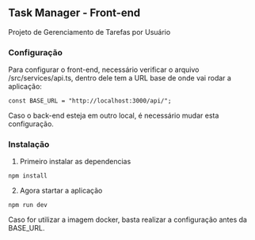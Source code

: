 ## Task Manager - Front-end

Projeto de Gerenciamento de Tarefas por Usuário

### Configuração

Para configurar o front-end, necessário verificar o arquivo /src/services/api.ts, dentro dele tem a URL base de onde vai rodar a aplicação:

```
const BASE_URL = "http://localhost:3000/api/";
```

Caso o back-end esteja em outro local, é necessário mudar esta configuração.

### Instalação

1. Primeiro instalar as dependencias

```
npm install
```

2. Agora startar a aplicação

```
npm run dev
```

Caso for utilizar a imagem docker, basta realizar a configuração antes da BASE_URL.